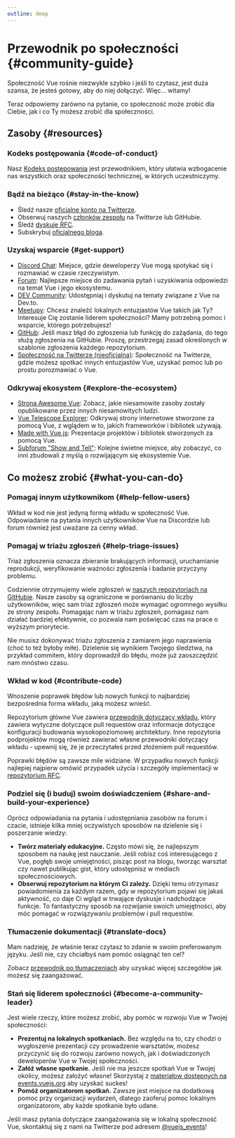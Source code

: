 ```yaml
---
outline: deep
---
```


# Przewodnik po społeczności  {#community-guide}

Społeczność Vue rośnie niezwykle szybko i jeśli to czytasz, jest duża szansa, że jesteś gotowy, aby do niej dołączyć. Więc... witamy!

Teraz odpowiemy zarówno na pytanie, co społeczność może zrobić dla Ciebie, jak i co Ty możesz zrobić dla społeczności.

## Zasoby {#resources}

### Kodeks postępowania {#code-of-conduct}

Nasz [Kodeks postępowania](/about/coc) jest przewodnikiem, który ułatwia wzbogacenie nas wszystkich oraz społeczności technicznej, w których uczestniczymy.

### Bądź na bieżąco {#stay-in-the-know}

- Śledź nasze [oficjalne konto na Twitterze](https://twitter.com/vuejs).
- Obserwuj naszych [członków zespołu](./team) na Twitterze lub GitHubie.
- Śledź [dyskuje RFC](https://github.com/vuejs/rfcs).
- Subskrybuj [oficjalnego bloga](https://blog.vuejs.org/).

### Uzyskaj wsparcie {#get-support}

- [Discord Chat](https://discord.com/invite/vue): Miejsce, gdzie deweloperzy Vue mogą spotykać się i rozmawiać w czasie rzeczywistym.
- [Forum](https://forum.vuejs.org/): Najlepsze miejsce do zadawania pytań i uzyskiwania odpowiedzi na temat Vue i jego ekosystemu.
- [DEV Community](https://dev.to/t/vue): Udostępniaj i dyskutuj na tematy związane z Vue na Dev.to.
- [Meetupy](https://events.vuejs.org/meetups): Chcesz znaleźć lokalnych entuzjastów Vue takich jak Ty? Interesuje Cię zostanie liderem społeczności? Mamy potrzebną pomoc i wsparcie, którego potrzebujesz!
- [GitHub](https://github.com/vuejs): Jeśli masz błąd do zgłoszenia lub funkcję do zażądania, do tego służą zgłoszenia na GitHubie. Proszę, przestrzegaj zasad określonych w szablonie zgłoszenia każdego repozytorium.
- [Społeczność na Twitterze (nieoficjalna)](https://twitter.com/i/communities/1516368750634840064): Społeczność na Twitterze, gdzie możesz spotkać innych entuzjastów Vue, uzyskać pomoc lub po prostu porozmawiać o Vue.

### Odkrywaj ekosystem {#explore-the-ecosystem}

- [Strona Awesome Vue](https://github.com/vuejs/awesome-vue): Zobacz, jakie niesamowite zasoby zostały opublikowane przez innych niesamowitych ludzi.
- [Vue Telescope Explorer](https://vuetelescope.com/explore): Odkrywaj strony internetowe stworzone za pomocą Vue, z wglądem w to, jakich frameworków i bibliotek używają.
- [Made with Vue.js](https://madewithvuejs.com/): Prezentacje projektów i bibliotek stworzonych za pomocą Vue.
- [Subforum "Show and Tell"](https://github.com/vuejs/core/discussions/categories/show-and-tell): Kolejne świetne miejsce, aby zobaczyć, co inni zbudowali z myślą o rozwijającym się ekosystemie Vue.

## Co możesz zrobić {#what-you-can-do}

### Pomagaj innym użytkownikom {#help-fellow-users}

Wkład w kod nie jest jedyną formą wkładu w społeczność Vue. Odpowiadanie na pytania innych użytkowników Vue na Discordzie lub forum również jest uważane za cenny wkład.

### Pomagaj w triażu zgłoszeń {#help-triage-issues}

Triaż zgłoszenia oznacza zbieranie brakujących informacji, uruchamianie reprodukcji, weryfikowanie ważności zgłoszenia i badanie przyczyny problemu.

Codziennie otrzymujemy wiele zgłoszeń w [naszych repozytoriach na GitHubie](https://github.com/vuejs). Nasze zasoby są ograniczone w porównaniu do liczby użytkowników, więc sam triaż zgłoszeń może wymagać ogromnego wysiłku ze strony zespołu. Pomagając nam w triażu zgłoszeń, pomagasz nam działać bardziej efektywnie, co pozwala nam poświęcać czas na prace o wyższym priorytecie.

Nie musisz dokonywać triażu zgłoszenia z zamiarem jego naprawienia (choć to też byłoby miłe). Dzielenie się wynikiem Twojego śledztwa, na przykład commitem, który doprowadził do błędu, może już zaoszczędzić nam mnóstwo czasu.

### Wkład w kod {#contribute-code}

Wnoszenie poprawek błędów lub nowych funkcji to najbardziej bezpośrednia forma wkładu, jaką możesz wnieść.

Repozytorium główne Vue zawiera [przewodnik dotyczący wkładu](https://github.com/vuejs/core/blob/main/.github/contributing.md), który zawiera wytyczne dotyczące pull requestów oraz informacje dotyczące konfiguracji budowania wysokopoziomowej architektury. Inne repozytoria podprojektów mogą również zawierać własne przewodniki dotyczący wkładu - upewnij się, że je przeczytałeś przed złożeniem pull requestów.

Poprawki błędów są zawsze mile widziane. W przypadku nowych funkcji najlepiej najpierw omówić przypadek użycia i szczegóły implementacji w [repozytorium RFC](https://github.com/vuejs/rfcs/discussions).

### Podziel się (i buduj) swoim doświadczeniem {#share-and-build-your-experience}

Oprócz odpowiadania na pytania i udostępniania zasobów na forum i czacie, istnieje kilka mniej oczywistych sposobów na dzielenie się i poszerzanie wiedzy:

- **Twórz materiały edukacyjne.**  Często mówi się, że najlepszym sposobem na naukę jest nauczanie. Jeśli robisz coś interesującego z Vue, pogłęb swoje umiejętności, pisząc post na blogu, tworząc warsztat czy nawet publikując gist, który udostępnisz w mediach społecznościowych.
- **Obserwuj repozytorium na którym Ci zależy.** Dzięki temu otrzymasz powiadomienia za każdym razem, gdy w repozytorium pojawi się jakaś aktywność, co daje Ci wgląd w trwające dyskusje i nadchodzące funkcje. To fantastyczny sposób na rozwijanie swoich umiejętności, aby móc pomagać w rozwiązywaniu problemów i pull requestów.

### Tłumaczenie dokumentacji {#translate-docs}

Mam nadzieję, że właśnie teraz czytasz to zdanie w swoim preferowanym języku. Jeśli nie, czy chciałbyś nam pomóc osiągnąć ten cel?

Zobacz [przewodnik po tłumaczeniach](/translations/) aby uzyskać więcej szczegółów jak możesz się zaangażować.

### Stań się liderem społeczności {#become-a-community-leader}

Jest wiele rzeczy, które możesz zrobić, aby pomóc w rozwoju Vue w Twojej społeczności:

- **Prezentuj na lokalnych spotkaniach.** Bez względu na to, czy chodzi o wygłoszenie prezentacji czy prowadzenie warsztatów, możesz przyczynić się do rozwoju zarówno nowych, jak i doświadczonych deweloperów Vue w Twojej społeczności.
- **Załóż własne spotkanie.** Jeśli nie ma jeszcze spotkań Vue w Twojej okolicy, możesz założyć własne! Skorzystaj z [materiałow dostępnych na events.vuejs.org](https://events.vuejs.org/resources/#getting-started) aby uzyskać suckes!
- **Pomóż organizatorom spotkań.** Zawsze jest miejsce na dodatkową pomoc przy organizacji wydarzeń, dlatego zaoferuj pomoc lokalnym organizatorom, aby każde spotkanie było udane.

Jeśli masz pytania dotyczące zaangażowania się w lokalną społeczność Vue, skontaktuj się z nami na Twitterze pod adresem [@vuejs_events](https://www.twitter.com/vuejs_events)!
